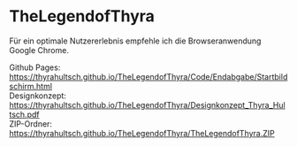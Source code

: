 # TheLegendofThyra

Für ein optimale Nutzererlebnis empfehle ich die Browseranwendung Google Chrome. 


Github Pages: https://thyrahultsch.github.io/TheLegendofThyra/Code/Endabgabe/Startbildschirm.html <br/>
Designkonzept: https://thyrahultsch.github.io/TheLegendofThyra/Designkonzept_Thyra_Hultsch.pdf <br/>
ZIP-Ordner: https://thyrahultsch.github.io/TheLegendofThyra/TheLegendofThyra.ZIP <br/>
